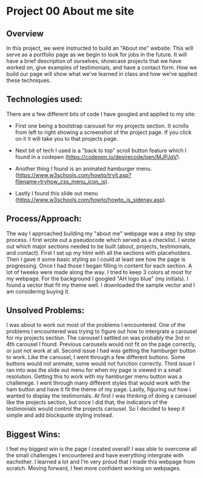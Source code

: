# Project 00 About me site

## Overview

In this project, we were instructed to build an "About me" website. This will serve as a portfolio page as we begin
to look for jobs in the future. It will have a brief description of ourselves, showcase projects that we have worked on,
give examples of testimonials, and have a contact form. How we build our page will show what we've learned in class and how we've applied these techniques.

## Technologies used:

There are a few different bits of code I have googled and applied to my site:

- First one being a bootstrap carousel for my projects section. It scrolls from left to right showing a screenshot of the project page. If you click on it it will take you to that projects page.

- Next bit of tech I used is a "back to top" scroll button feature which I found in a codepen (https://codepen.io/desirecode/pen/MJPJqV).

- Another thing I found is an animated hamburger menu.(https://www.w3schools.com/howto/tryit.asp?filename=tryhow_css_menu_icon_js).

- Lastly I found this slide out menu (https://www.w3schools.com/howto/howto_js_sidenav.asp).

## Process/Approach:

The way I approached building my "about me" webpage was a step by step process. I first wrote out a pseudocode which served as a checklist. I wrote out which major sections needed to be built (about, projects, testimonials, and contact). First I set up my html with all the sections with placeholders. Then I gave it some basic styling so I could at least see how the page is progressing. Once I had those I began filling in content for each section. A lot of tweeks were made along the way. I tried to keep 3 colors at most for my webpage. For the background I googled "AH logo blue" (my initials). I found a vector that fit my theme well. I downloaded the sample vector and I am considering buying it.

## Unsolved Problems:
I was about to work out most of the problems I encountered. One of the problems I encountered was trying to figure out how to intergrate a carousel for my projects section. The carousel I settled on was probably the 3rd or 4th carousel I found. Previous carousels would not fit on the page correctly, or just not work at all. Second issue I had was getting the hamburger button to work. Like the carousel, I went through a few different buttons. Some buttons would not animate, some would not function correctly. Third issue I ran into was the slide out menu for when my page is viewed in a small resolution. Getting this to work with my hamburger menu button was a challenege. I went through many different styles that would work with the ham button and have it fit the theme of my page. Lastly, figuring out how i wanted to display the testimonials. At first I was thinking of doing a carousel like the projects section, but once I did that, the indicators of the testimonials would control the projects carousel. So I decided to keep it simple and add blockquote styling instead.

## Biggest Wins:
I feel my biggest win is the page I created overall! I was able to overcome all the small challenges I encountered and have everything intergrate with eachother. I learned a lot and I'm very proud that I made this webpage from scratch. Moving forward, I feel more confident working on webpages.







